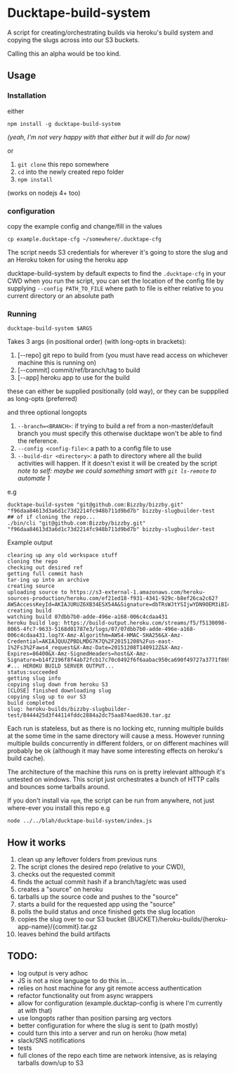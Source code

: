 # Ducktape-build-system

A script for creating/orchestrating builds via heroku's build system and copying the slugs across into our S3 buckets.

Calling this an alpha would be too kind.


## Usage

### Installation

either

`npm install -g ducktape-build-system`

_(yeah, I'm not very happy with that either but it will do for now)_

or

1. `git clone` this repo somewhere
2. `cd` into the newly created repo folder
3. `npm install`

(works on nodejs 4+ too)

### configuration
copy the example config and change/fill in the values

```
cp example.ducktape-cfg ~/somewhere/.ducktape-cfg 
```
The script needs S3 credentials for wherever it's going to store the slug and an Heroku token for using 
the heroku app

ducktape-build-system by default expects to find the `.ducktape-cfg` in your CWD when you run the script,
you can set the location of the config file by supplying `--config PATH_TO_FILE`  where path to file is 
either relative to you current directory or an absolute path

### Running

`ducktape-build-system $ARGS`

Takes 3 args (in positional order) (with long-opts in brackets):

1. [--repo] git repo to build from (you must have read access on whichever machine this is running on)
2. [--commit] commit/ref/branch/tag to build
3. [--app] heroku app to use for the build

these can either be supplied positionally (old way), or they can be suppplied as long-opts (preferred)


and three optional longopts

1. `--branch=<BRANCH>`: if trying to build a ref from a non-master/default branch you must specify this otherwise ducktape won't be able to find the reference.
2. `--config <config-file>`: a path to a config file to use
3. `--build-dir <directory>`: a path to directory where all the build activities will happen. If it doesn't exist it will be created by the script
_note to self: maybe we could something smart with `git ls-remote` to automate 1_


e.g

```
ducktape-build-system "git@github.com:Bizzby/bizzby.git" "f96daa84613d3a6d1c73d2214fc948b711d9bd7b" bizzby-slugbuilder-test
## of if cloning the repo...
./bin/cli "git@github.com:Bizzby/bizzby.git" "f96daa84613d3a6d1c73d2214fc948b711d9bd7b" bizzby-slugbuilder-test
```



Example output
```
clearing up any old workspace stuff
cloning the repo
checking out desired ref
getting full commit hash
tar-ing up into an archive
creating source
uploading source to https://s3-external-1.amazonaws.com/heroku-sources-production/heroku.com/ef21ed18-f931-4341-929c-b8ef26ca2c62?AWSAccessKeyId=AKIAJURUZ6XB34ESX54A&Signature=dbTRsWJtYSIjwYDN9OEM3iBI4uk%3D&Expires=1449587344
creating build
watching build 07dbb7b0-adde-496e-a168-006c4cdaa431
heroku build log: https://build-output.heroku.com/streams/f5/f5130098-8065-4fc7-9633-5168d01787e3/logs/07/07dbb7b0-adde-496e-a168-006c4cdaa431.log?X-Amz-Algorithm=AWS4-HMAC-SHA256&X-Amz-Credential=AKIAJQUUZPBDLMDG7K7Q%2F20151208%2Fus-east-1%2Fs3%2Faws4_request&X-Amz-Date=20151208T140912Z&X-Amz-Expires=86400&X-Amz-SignedHeaders=host&X-Amz-Signature=b14f2196f8f4ab72fcb17c70c0492f6f6aabac950ca690f49727a3771f8691ca
#... HEROKU BUILD SERVER OUTPUT...
status:succeeded
getting slug info
copying slug down from heroku S3
[CLOSE] finished downloading slug
copying slug up to our S3
build completed
slug: heroku-builds/bizzby-slugbuilder-test/8444425d3f44114fddc2884a2dc75aa874aed630.tar.gz
```

Each run is stateless, but as there is no locking etc, running multiple builds at the some time in the same directory will cause a mess. However running multiple builds concurrently in different folders, or on different machines will probably be ok (although it may have some interesting effects on heroku's build cache).

The architecture of the machine this runs on is pretty irelevant although it's untested on windows. This script just orchestrates a bunch of HTTP calls and bounces some tarballs around.

If you don't install via `npm`, the script can be run from anywhere, not just where-ever you install this repo
e.g

```
node ../../blah/ducktape-build-system/index.js
```

## How it works

1. clean up any leftover folders from previous runs
1. The script clones the desired repo  (relative to your CWD), 
1. checks out the requested commit
1. finds the actual commit hash if a branch/tag/etc was used
1. creates a "source" on heroku
1. tarballs up the source code and pushes to the "source"
1. starts a build for the requested app using the "source"
1. polls the build status and once finished gets the slug location
1. copies the slug over to our S3 bucket {BUCKET}/heroku-builds/{heroku-app-name}/{commit}.tar.gz
1. leaves behind the build artifacts

## TODO:

- log output is very adhoc
- JS is not a nice language to do this in....
- relies on host machine for any git remote access authentication
- refactor functionality out from async wrappers
- allow for configuration (example.ducktap-config is where I'm currently at with that)
- use longopts rather than position parsing arg vectors
- better configuration for where the slug is sent to (path mostly)
- could turn this into a server and run on heroku (how meta)
- slack/SNS notifications
- tests
- full clones of the repo each time are network intensive, as is relaying tarballs down/up to S3